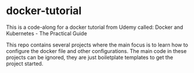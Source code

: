 # docker-tutorial
This is a code-along for a docker tutorial from Udemy called: Docker and Kubernetes - The Practical Guide

This repo contains several projects where the main focus is to learn how to configure the docker file and other configurations. The main code in these projects can be ignored, they are just boiletplate templates to get the project started. 
